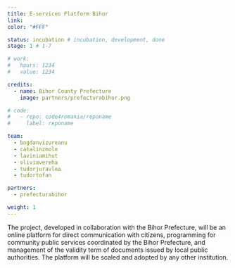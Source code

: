 ```yaml
---
title: E-services Platform Bihor
link: 
color: "#FFF"

status: incubation # incubation, development, done
stage: 1 # 1-7

# work:
#   hours: 1234
#   value: 1234

credits:
  - name: Bihor County Prefecture
    image: partners/prefecturabihor.png

# code:
#   - repo: code4romania/reponame
#     label: reponame

team:
  - bogdanvizureanu
  - catalinzmole
  - laviniamihut
  - oliviavereha
  - tudorjuravlea
  - tudortofan

partners:
  - prefecturabihor

weight: 1
---
```

The project, developed in collaboration with the Bihor Prefecture, will be an online platform for direct communication with citizens, programming for community public services coordinated by the Bihor Prefecture, and management of the validity term of documents issued by local public authorities. The platform will be scaled and adopted by any other institution.
